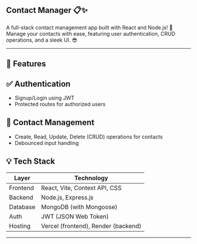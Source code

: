 ## Contact Manager 📋✨

A full-stack contact management app built with React and Node.js! 🚀 Manage your contacts with ease, featuring user authentication, CRUD operations, and a sleek UI. 😎



---

## 🚀 Features

## ✅ Authentication
- Signup/Login using JWT
- Protected routes for authorized users

## 👥 Contact Management
- Create, Read, Update, Delete (CRUD) operations for contacts
- Debounced input handling

## 💡 Tech Stack

| Layer       | Technology         |
|-------------|--------------------|
| Frontend    | React, Vite, Context API, CSS |
| Backend     | Node.js, Express.js |
| Database    | MongoDB (with Mongoose) |
| Auth        | JWT (JSON Web Token) |
| Hosting     | Vercel (frontend), Render (backend) |

---


